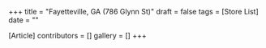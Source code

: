 +++
title = "Fayetteville, GA (786 Glynn St)"
draft = false
tags = [Store List]
date = ""

[Article]
contributors = []
gallery = []
+++